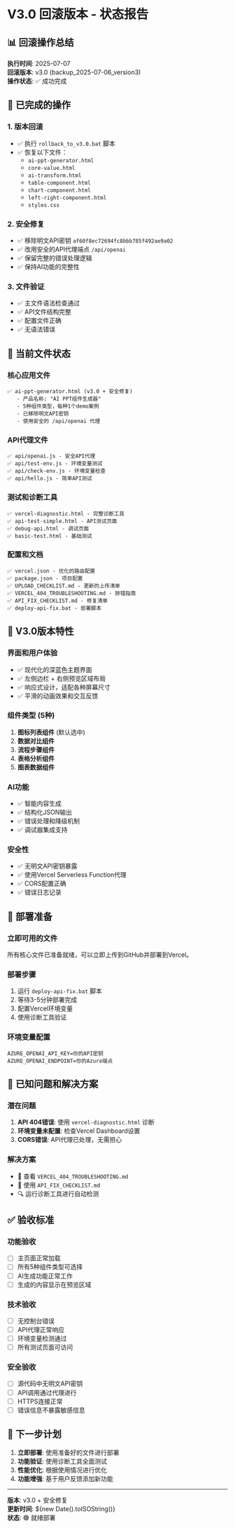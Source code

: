 # V3.0 回滚版本 - 状态报告

## 📊 回滚操作总结

**执行时间**: 2025-07-07  
**回滚版本**: v3.0 (backup_2025-07-06_version3)  
**操作状态**: ✅ 成功完成

## 🔄 已完成的操作

### 1. 版本回滚
- ✅ 执行 `rollback_to_v3.0.bat` 脚本
- ✅ 恢复以下文件：
  - `ai-ppt-generator.html`
  - `core-value.html`
  - `ai-transform.html`
  - `table-component.html`
  - `chart-component.html`
  - `left-right-component.html`
  - `styles.css`

### 2. 安全修复
- ✅ 移除明文API密钥 `af60f8ec72694fc8bbb785f492ae9a02`
- ✅ 改用安全的API代理端点 `/api/openai`
- ✅ 保留完整的错误处理逻辑
- ✅ 保持AI功能的完整性

### 3. 文件验证
- ✅ 主文件语法检查通过
- ✅ API文件结构完整
- ✅ 配置文件正确
- ✅ 无语法错误

## 📁 当前文件状态

### 核心应用文件
```
✅ ai-ppt-generator.html (v3.0 + 安全修复)
   - 产品名称: "AI PPT组件生成器"
   - 5种组件类型，每种1个demo案例
   - 已移除明文API密钥
   - 使用安全的 /api/openai 代理
```

### API代理文件
```
✅ api/openai.js - 安全API代理
✅ api/test-env.js - 环境变量测试
✅ api/check-env.js - 环境变量检查
✅ api/hello.js - 简单API测试
```

### 测试和诊断工具
```
✅ vercel-diagnostic.html - 完整诊断工具
✅ api-test-simple.html - API测试页面
✅ debug-api.html - 调试页面
✅ basic-test.html - 基础测试
```

### 配置和文档
```
✅ vercel.json - 优化的路由配置
✅ package.json - 项目配置
✅ UPLOAD_CHECKLIST.md - 更新的上传清单
✅ VERCEL_404_TROUBLESHOOTING.md - 排错指南
✅ API_FIX_CHECKLIST.md - 修复清单
✅ deploy-api-fix.bat - 部署脚本
```

## 🎯 V3.0版本特性

### 界面和用户体验
- ✅ 现代化的深蓝色主题界面
- ✅ 左侧边栏 + 右侧预览区域布局
- ✅ 响应式设计，适配各种屏幕尺寸
- ✅ 平滑的动画效果和交互反馈

### 组件类型 (5种)
1. **图标列表组件** (默认选中)
2. **数据对比组件**
3. **流程步骤组件**
4. **表格分析组件**
5. **图表数据组件**

### AI功能
- ✅ 智能内容生成
- ✅ 结构化JSON输出
- ✅ 错误处理和降级机制
- ✅ 调试器集成支持

### 安全性
- ✅ 无明文API密钥暴露
- ✅ 使用Vercel Serverless Function代理
- ✅ CORS配置正确
- ✅ 错误日志记录

## 🚀 部署准备

### 立即可用的文件
所有核心文件已准备就绪，可以立即上传到GitHub并部署到Vercel。

### 部署步骤
1. 运行 `deploy-api-fix.bat` 脚本
2. 等待3-5分钟部署完成
3. 配置Vercel环境变量
4. 使用诊断工具验证

### 环境变量配置
```
AZURE_OPENAI_API_KEY=你的API密钥
AZURE_OPENAI_ENDPOINT=你的Azure端点
```

## 📝 已知问题和解决方案

### 潜在问题
1. **API 404错误**: 使用 `vercel-diagnostic.html` 诊断
2. **环境变量未配置**: 检查Vercel Dashboard设置
3. **CORS错误**: API代理已处理，无需担心

### 解决方案
- 📖 查看 `VERCEL_404_TROUBLESHOOTING.md`
- 🔧 使用 `API_FIX_CHECKLIST.md`
- 🔍 运行诊断工具进行自动检测

## ✅ 验收标准

### 功能验收
- [ ] 主页面正常加载
- [ ] 所有5种组件类型可选择
- [ ] AI生成功能正常工作
- [ ] 生成的内容显示在预览区域

### 技术验收
- [ ] 无控制台错误
- [ ] API代理正常响应
- [ ] 环境变量检测通过
- [ ] 所有测试页面可访问

### 安全验收
- [ ] 源代码中无明文API密钥
- [ ] API调用通过代理进行
- [ ] HTTPS连接正常
- [ ] 错误信息不暴露敏感信息

## 🔄 下一步计划

1. **立即部署**: 使用准备好的文件进行部署
2. **功能验证**: 使用诊断工具全面测试
3. **性能优化**: 根据使用情况进行优化
4. **功能增强**: 基于用户反馈添加新功能

---

**版本**: v3.0 + 安全修复  
**更新时间**: ${new Date().toISOString()}  
**状态**: 🟢 就绪部署
